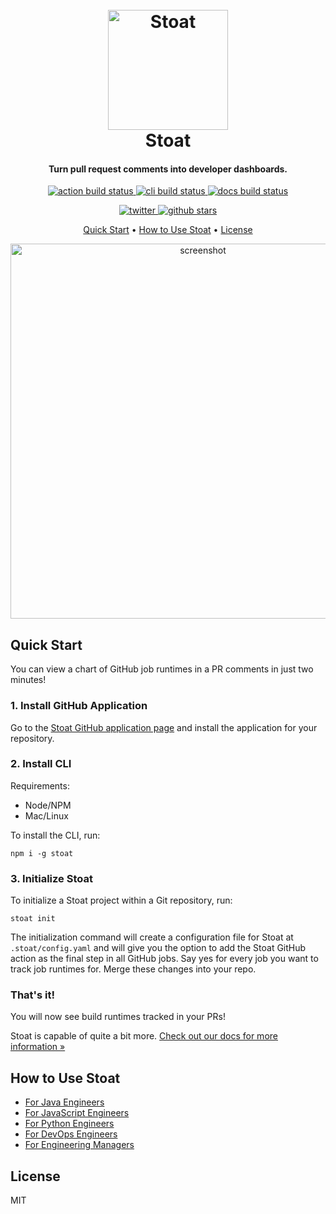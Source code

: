 
<h1 align="center">
  <br>
  <a href="https://docs.stoat.dev/"><img src="https://stoat-dev--static.stoat.page/branding/android-chrome-192x192.png" alt="Stoat" width="192"></a>
  <br>
  Stoat
  <br>
</h1>

<h4 align="center">Turn pull request comments into developer dashboards.</h4>

<p align="center">
  <a href="https://github.com/stoat-dev/stoat-action/actions/workflows/test-action.yaml">
    <img src="https://img.shields.io/github/actions/workflow/status/stoat-dev/stoat-action/test-action.yaml?branch=main&label=action"
         alt="action build status">
  </a>
  <a href="https://github.com/stoat-dev/stoat-action/actions/workflows/test-cli.yaml">
    <img src="https://img.shields.io/github/actions/workflow/status/stoat-dev/stoat-action/test-cli.yaml?branch=main&label=cli"
         alt="cli build status">
  </a>
  <a href="https://github.com/stoat-dev/stoat-action/actions/workflows/docs.yaml">
    <img src="https://img.shields.io/github/actions/workflow/status/stoat-dev/stoat-action/docs.yaml?branch=main&label=docs"
         alt="docs build status">
  </a>
</p>

<p align="center">
  <a href="https://twitter.com/stoat_dev">
    <img src="https://img.shields.io/twitter/follow/stoat_dev?style=social"
         alt="twitter">
  </a>
  <a href="https://github.com/stoat-dev/stoat-action">
    <img src="https://img.shields.io/github/stars/stoat-dev/stoat-action?style=social"
         alt="github stars">
  </a>
</p>

<p align="center">
  <a href="#quick-start">Quick Start</a> •
  <a href="#how-to-use-stoat">How to Use Stoat</a> •
  <a href="#license">License</a>
</p>

<p align="center">
<img src="https://stoat-dev--static.stoat.page/screenshot-python.png" alt="screenshot" width="600">
</p>

## Quick Start

You can view a chart of GitHub job runtimes in a PR comments in just two minutes!

### 1. Install GitHub Application

Go to the [Stoat GitHub application page](https://github.com/apps/stoat-app/) and install the application for your repository.

### 2. Install CLI

Requirements:
- Node/NPM
- Mac/Linux

To install the CLI, run:
```
npm i -g stoat
```

### 3. Initialize Stoat

To initialize a Stoat project within a Git repository, run:
```
stoat init
```

The initialization command will create a configuration file for Stoat at `.stoat/config.yaml`
and will give you the option to add the Stoat GitHub action as the final step in all GitHub jobs. 
Say yes for every job you want to track job runtimes for. Merge these changes into your repo. 

### That's it!

You will now see build runtimes tracked in your PRs! 

Stoat is capable of quite a bit more. [Check out our docs for more information »](https://docs.stoat.dev/)

## How to Use Stoat

* [For Java Engineers](https://docs.stoat.dev/docs/why-stoat/java)
* [For JavaScript Engineers](https://docs.stoat.dev/docs/why-stoat/javascript)
* [For Python Engineers](https://docs.stoat.dev/docs/why-stoat/python)
* [For DevOps Engineers](https://docs.stoat.dev/docs/why-stoat/devops)
* [For Engineering Managers](https://docs.stoat.dev/docs/why-stoat/managers)

## License

MIT

